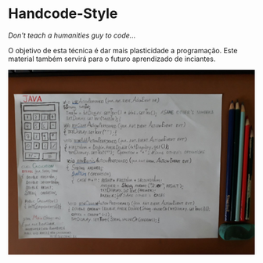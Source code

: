 # Handcode-Style
*Don't teach a humanities guy to code...*

O objetivo de esta técnica é dar mais plasticidade a programação. Este material também servirá para o futuro aprendizado de inciantes.

![enter image description here](https://raw.githubusercontent.com/GuilhermyFranca/Handcode-Style/master/SimpleCalculator.jpg)

